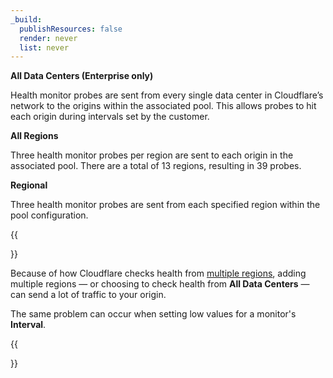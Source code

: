 ```yaml
---
_build:
  publishResources: false
  render: never
  list: never
---
```


**All Data Centers (Enterprise only)**

Health monitor probes are sent from every single data center in Cloudflare’s network to the origins within the associated pool. This allows probes to hit each origin during intervals set by the customer.

**All Regions**

Three health monitor probes per region are sent to each origin in the associated pool. There are a total of 13 regions, resulting in 39 probes.

**Regional**

Three health monitor probes are sent from each specified region within the pool configuration.

{{<Aside type="warning">}}

Because of how Cloudflare checks health from [multiple regions](#health-monitor-regions), adding multiple regions — or choosing to check health from **All Data Centers** — can send a lot of traffic to your origin.

The same problem can occur when setting low values for a monitor's **Interval**.

{{</Aside>}}